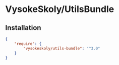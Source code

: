 VysokeSkoly/UtilsBundle
=======================

## Installation

```json
{
    "require": {
        "vysokeskoly/utils-bundle": "^3.0"
    }
}
```
